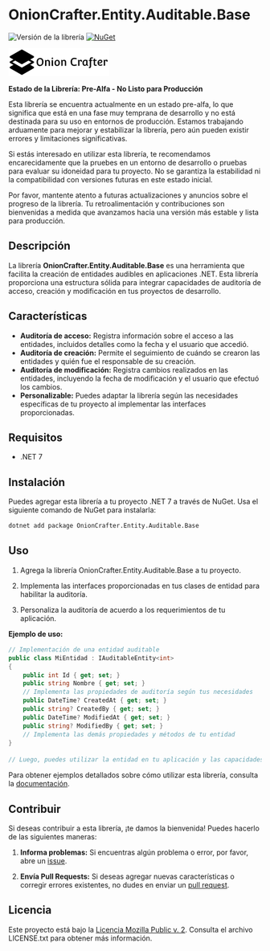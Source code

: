 # OnionCrafter.Entity.Auditable.Base

![Versión de la librería](https://img.shields.io/badge/Versi%C3%B3n-1.0.0-brightgreen) [![NuGet](https://img.shields.io/nuget/v/OnionCrafter.Entity.Auditable.Base.svg)](https://www.nuget.org/packages/OnionCrafter.Entity.Auditable.Base/)

![](https://raw.githubusercontent.com/Dtopiast/OnionCrafter.Entity.Auditable.Base/main/Images/Logo.png)

**Estado de la Librería: Pre-Alfa - No Listo para Producción**

Esta librería se encuentra actualmente en un estado pre-alfa, lo que significa que está en una fase muy temprana de desarrollo y no está destinada para su uso en entornos de producción. Estamos trabajando arduamente para mejorar y estabilizar la librería, pero aún pueden existir errores y limitaciones significativas.

Si estás interesado en utilizar esta librería, te recomendamos encarecidamente que la pruebes en un entorno de desarrollo o pruebas para evaluar su idoneidad para tu proyecto. No se garantiza la estabilidad ni la compatibilidad con versiones futuras en este estado inicial.

Por favor, mantente atento a futuras actualizaciones y anuncios sobre el progreso de la librería. Tu retroalimentación y contribuciones son bienvenidas a medida que avanzamos hacia una versión más estable y lista para producción.

## Descripción

La librería **OnionCrafter.Entity.Auditable.Base** es una herramienta que facilita la creación de entidades audibles en aplicaciones .NET. Esta librería proporciona una estructura sólida para integrar capacidades de auditoría de acceso, creación y modificación en tus proyectos de desarrollo.

## Características

- **Auditoría de acceso:** Registra información sobre el acceso a las entidades, incluidos detalles como la fecha y el usuario que accedió.
- **Auditoría de creación:** Permite el seguimiento de cuándo se crearon las entidades y quién fue el responsable de su creación.
- **Auditoría de modificación:** Registra cambios realizados en las entidades, incluyendo la fecha de modificación y el usuario que efectuó los cambios.
- **Personalizable:** Puedes adaptar la librería según las necesidades específicas de tu proyecto al implementar las interfaces proporcionadas.

## Requisitos

- .NET 7

## Instalación

Puedes agregar esta librería a tu proyecto .NET 7 a través de NuGet. Usa el siguiente comando de NuGet para instalarla:

```bash
dotnet add package OnionCrafter.Entity.Auditable.Base
```

## Uso

1. Agrega la librería OnionCrafter.Entity.Auditable.Base a tu proyecto.

2. Implementa las interfaces proporcionadas en tus clases de entidad para habilitar la auditoría.

3. Personaliza la auditoría de acuerdo a los requerimientos de tu aplicación.

**Ejemplo de uso:**

```csharp
// Implementación de una entidad auditable
public class MiEntidad : IAuditableEntity<int>
{
    public int Id { get; set; }
    public string Nombre { get; set; }
    // Implementa las propiedades de auditoría según tus necesidades
    public DateTime? CreatedAt { get; set; }
    public string? CreatedBy { get; set; }
    public DateTime? ModifiedAt { get; set; }
    public string? ModifiedBy { get; set; }
    // Implementa las demás propiedades y métodos de tu entidad
}

// Luego, puedes utilizar la entidad en tu aplicación y las capacidades de auditoría estarán habilitadas.
```

Para obtener ejemplos detallados sobre cómo utilizar esta librería, consulta la [documentación](https://github.com/Dtopiast/OnionCrafter.Entity.Auditable.Base/wiki).


## Contribuir

Si deseas contribuir a esta librería, ¡te damos la bienvenida! Puedes hacerlo de las siguientes maneras:

1. **Informa problemas:** Si encuentras algún problema o error, por favor, abre un [issue](https://github.com/dtopiast/OnionCrafter.Entity.Auditable.Base/issues).

2. **Envía Pull Requests:** Si deseas agregar nuevas características o corregir errores existentes, no dudes en enviar un [pull request](https://github.com/dtopiast/OnionCrafter.Entity.Auditable.Base/pulls).

## Licencia

Este proyecto está bajo la [Licencia Mozilla Public v. 2](LICENSE.txt). Consulta el archivo LICENSE.txt para obtener más información.

